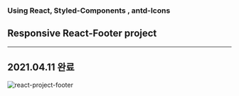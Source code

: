 ### Using React, Styled-Components , antd-Icons 
## Responsive React-Footer project
---
2021.04.11 완료
---
![react-project-footer](https://user-images.githubusercontent.com/13329304/114294554-82075a00-9ada-11eb-8f19-11746e681975.gif)
